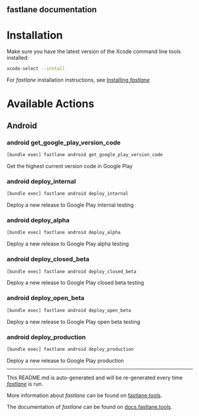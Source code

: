 fastlane documentation
----

# Installation

Make sure you have the latest version of the Xcode command line tools installed:

```sh
xcode-select --install
```

For _fastlane_ installation instructions, see [Installing _fastlane_](https://docs.fastlane.tools/#installing-fastlane)

# Available Actions

## Android

### android get_google_play_version_code

```sh
[bundle exec] fastlane android get_google_play_version_code
```

Get the highest current version code in Google Play

### android deploy_internal

```sh
[bundle exec] fastlane android deploy_internal
```

Deploy a new release to Google Play internal testing

### android deploy_alpha

```sh
[bundle exec] fastlane android deploy_alpha
```

Deploy a new release to Google Play alpha testing

### android deploy_closed_beta

```sh
[bundle exec] fastlane android deploy_closed_beta
```

Deploy a new release to Google Play closed beta testing

### android deploy_open_beta

```sh
[bundle exec] fastlane android deploy_open_beta
```

Deploy a new release to Google Play open beta testing

### android deploy_production

```sh
[bundle exec] fastlane android deploy_production
```

Deploy a new release to Google Play production

----

This README.md is auto-generated and will be re-generated every time [_fastlane_](https://fastlane.tools) is run.

More information about _fastlane_ can be found on [fastlane.tools](https://fastlane.tools).

The documentation of _fastlane_ can be found on [docs.fastlane.tools](https://docs.fastlane.tools).
